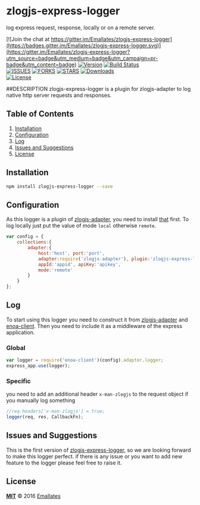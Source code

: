 # zlogjs-express-logger

log express request, response, locally or on a remote server.

[![Join the chat at https://gitter.im/Emallates/zlogjs-express-logger](https://badges.gitter.im/Emallates/zlogjs-express-logger.svg)](https://gitter.im/Emallates/zlogjs-express-logger?utm_source=badge&utm_medium=badge&utm_campaign=pr-badge&utm_content=badge)
[![Version][version-svg]][package-url]&nbsp;[![Build Status][travis-svg]][travis-url]</br>[![ISSUES][issues-url]][issues-url]&nbsp;[![FORKS][forks-url]][forks-url]&nbsp;[![STARS][stars-url]][stars-url]&nbsp;[![Downloads][downloads-image]][downloads-url]</br>[![License][license-image]][license-url]

[version-svg]: https://img.shields.io/npm/v/zlogjs-express-logger.svg?style=flat-square
[package-url]: https://npmjs.org/package/zlogjs-express-logger
[travis-svg]: https://img.shields.io/travis/Emallates/zlogjs-express-logger/master.svg?style=flat-square
[travis-url]: https://api.travis-ci.org/Emallates/zlogjs-express-logger.svg?branch=master
[issues-url]:https://img.shields.io/github/issues/Emallates/zlogjs-express-logger.svg?style=flat-square
[forks-url]:https://img.shields.io/github/forks/Emallates/zlogjs-express-logger.svg?style=flat-square
[stars-url]:https://img.shields.io/github/stars/Emallates/zlogjs-express-logger.svg?style=flat-square
[downloads-image]: https://img.shields.io/npm/dm/zlogjs-express-logger.svg?style=flat-square
[downloads-url]: http://npm-stat.com/charts.html?package=zlogjs-express-logger
[license-image]: https://img.shields.io/badge/license-MIT-blue.svg?style=flat-square
[license-url]: https://raw.githubusercontent.com/Emallates/zlogjs-express-logger/master/LICENSE

##DESCRIPTION
zlogjs-express-logger is a plugin for zlogjs-adapter to log native http server requests and responses.

## Table of Contents
1. [Installation](#installation)
2. [Configuration](#configuration)
3. [Log](#log)
4. [Issues and Suggestions](#issues-and-suggestions)
5. [License](#license)

## Installation
```bash
npm install zlogjs-express-logger --save
```

## Configuration
As this logger is a plugin of [zlogjs-adapter](https://github.com/Emallates/zlogjs-adapter), you need to install [that](https://github.com/Emallates/zlogjs-adapter) first.
To log locally just put the value of mode `local` otherwise `remote`.
```javascript
var config = {
	collections:{
		adapter:{
			host:'host', port:'port',
			adapter:require('zlogjs-adapter'), plugin:'zlogjs-express-logger',
			appId:'appid', apiKey:'apikey',
			mode:'remote'
		}
	}
};
```

## Log
To start using this logger you need to construct it from [zlogjs-adapter](https://github.com/Emallates/zlogjs-adapter) and [enoa-client](https://github.com/Emallates/enoa-client).
Then you need to include it  as a middleware of the express application. 

### Global
```javascript
var logger = require('enoa-client')(config).adapter.logger;
express_app.use(logger);
```

### Specific
you need to add an additional header `x-man-zlogjs` to the request object if you manually log something
```javascript
//req.headers['x-man-zlogjs'] = true;
logger(req, res, CallbackFn);
```

## Issues and Suggestions
This is the first version of [zlogjs-express-logger](https://github.com/Emallates/zlogjs-express-logger), so we are looking forward to make this logger perfect. if there is any issue or you want to add new feature to the logger please feel free to raise it.

## License

**[MIT](./LICENSE)**
&copy; 2016 [Emallates](http://github.com/Emallates)
